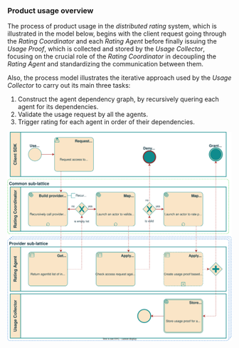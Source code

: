 ### Product usage overview

The process of product usage in the *distributed rating* system, which is
illustrated in the model below, begins with the client request going through
the *Rating Coordinator* and each *Rating Agent* before finally issuing
the *Usage Proof*, which is collected and stored by the *Usage Collector*,
focusing on the crucial role of the *Rating Coordinator* in decoupling
the *Rating Agent* and standardizing the communication between them.

Also, the process model illustrates the iterative approach used by
the *Usage Collector* to carry out its main three tasks:

1. Construct the agent dependency graph, by recursively quering each agent for its dependencies.
2. Validate the usage request by all the agents.
3. Trigger rating for each agent in order of their dependencies.

![Diagram depicting the product usage process](../UC-02/rating-bpm.svg)
